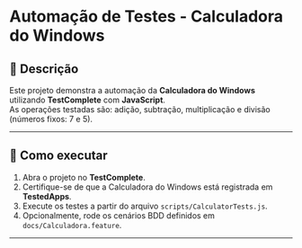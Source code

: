 # Automação de Testes - Calculadora do Windows

## 📌 Descrição
Este projeto demonstra a automação da **Calculadora do Windows** utilizando **TestComplete** com **JavaScript**.  
As operações testadas são: adição, subtração, multiplicação e divisão (números fixos: 7 e 5).

---

## 🚀 Como executar

1. Abra o projeto no **TestComplete**.
2. Certifique-se de que a Calculadora do Windows está registrada em **TestedApps**.
3. Execute os testes a partir do arquivo `scripts/CalculatorTests.js`.
4. Opcionalmente, rode os cenários BDD definidos em `docs/Calculadora.feature`.

---
